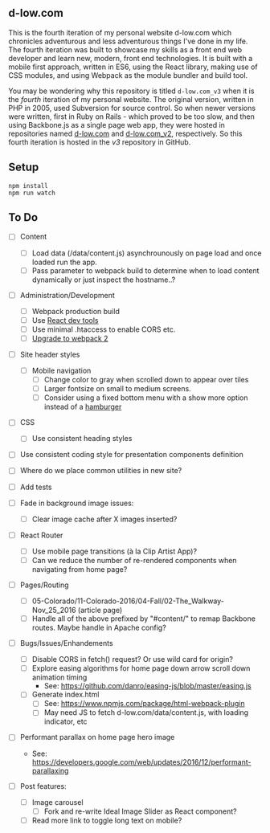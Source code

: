 d-low.com 
---
 
This is the fourth iteration of my personal website d-low.com which chronicles
adventurous and less adventurous things I've done in my life. The fourth 
iteration was built to showcase my skills as a front end web developer and learn
new, modern, front end technologies. It is built with a mobile first approach, 
written in ES6, using the React library, making use of CSS modules, and using 
Webpack as the module bundler and build tool.

You may be wondering why this repository is titled `d-low.com_v3` when it is
the _fourth_ iteration of my personal website. The original version, written in
PHP in 2005, used Subversion for source control. So when newer versions were 
written, first in Ruby on Rails - which proved to be too slow, and then using
Backbone.js as a single page web app, they were hosted in repositories named
[d-low.com](https://github.com/d-low/d-low.com) and 
[d-low.com_v2](https://github.com/d-low/d-low.com_v2), respectively. So this
fourth iteration is hosted in the _v3_ repository in GitHub.
 
 
Setup
---
 
```
npm install
npm run watch 
```

To Do
---

- [ ] Content
  - [ ] Load data (/data/content.js) asynchrounously on page load and once loaded 
        run the app.
  - [ ] Pass parameter to webpack build to determine when to load content dynamically
        or just inspect the hostname..?

- [ ] Administration/Development
  - [ ] Webpack production build
  - [ ] Use [React dev tools](https://github.com/facebook/react-devtools)
  - [ ] Use minimal .htaccess to enable CORS etc.
  - [ ] [Upgrade to webpack 2](https://webpack.js.org/guides/migrating/)

- [ ] Site header styles
  - [ ] Mobile navigation
    - [ ] Change color to gray when scrolled down to appear over tiles
    - [ ] Larger fontsize on small to medium screens.
    - [ ] Consider using a fixed bottom menu with a show more option instead of a [hamburger](https://uxplanet.org/great-alternatives-to-hamburger-menus-d4c76d9414dd)

- [ ] CSS
  - [ ] Use consistent heading styles 

- [ ] Use consistent coding style for presentation components definition
- [ ] Where do we place common utilities in new site?
- [ ] Add tests

- [ ] Fade in background image issues:
  - [ ] Clear image cache after X images inserted?

- [ ] React Router
  - [ ] Use mobile page transitions (à la Clip Artist App)?
  - [ ] Can we reduce the number of re-rendered components when navigating from home page?
  
- [ ] Pages/Routing
  - [ ] 05-Colorado/11-Colorado-2016/04-Fall/02-The_Walkway-Nov_25_2016 (article page)
  - [ ] Handle all of the above prefixed by "#content/" to remap Backbone routes. Maybe
        handle in Apache config?

- [ ] Bugs/Issues/Enhandements
  - [ ] Disable CORS in fetch() request? Or use wild card for origin?
  - [ ] Explore easing algorithms for home page down arrow scroll down animation timing
      - See: https://github.com/danro/easing-js/blob/master/easing.js
  - [ ] Generate index.html
      - [ ] See: https://www.npmjs.com/package/html-webpack-plugin
      - [ ] May need JS to fetch d-low.com/data/content.js, with loading indicator, etc

- [ ] Performant parallax on home page hero image
  - See: https://developers.google.com/web/updates/2016/12/performant-parallaxing

- [ ] Post features:
  - [ ] Image carousel
    - [ ] Fork and re-write Ideal Image Slider as React component?
  - [ ] Read more link to toggle long text on mobile?
